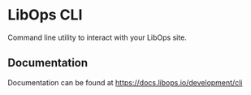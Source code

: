 # LibOps CLI

Command line utility to interact with your LibOps site.

## Documentation

Documentation can be found at https://docs.libops.io/development/cli
